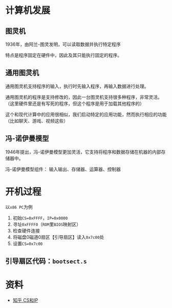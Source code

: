 # 计算机发展
## 图灵机
1936年，由阿兰-图灵发明，可以读取数据并执行特定程序

特点是程序固定在硬件中，因此及其只能执行固定的程序。

## 通用图灵机
通用图灵机支持程序的输入，执行时先输入程序，再输入数据进行处理。

通用图灵机的程序是支持修改的，因此一台图灵机支持很多种程序，非常灵活。（这里硬件里还是有写死的程序，但这个程序是用于加载其他程序的）

这个和现代计算中的应用很相似，我们启动特定的应用功能，然而执行相应的功能（比如聊天、游戏、视频这些）

## 冯-诺伊曼模型
1946年提出，冯-诺伊曼模型更加灵活，它支持将程序和数据存储在机器的内部存储器中。

冯-诺伊曼模型组件：
输入输出、存储器、运算器、控制器

# 开机过程
以`x86 PC`为例

1. 初始`CS=0xFFFF`，`IP=0x0000`
2. 寻址`0xFFFF0`（`ROM`里`BIOS`映射区）
3. 检查硬件连接
4. 将磁盘0磁道0扇区【引导扇区】读入`0x7c00`处
5. 设置`CS=0x7c00`

## 引导扇区代码：`bootsect.s`

# 资料
- [知乎 CS和IP](https://zhuanlan.zhihu.com/p/258863021)
